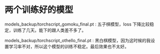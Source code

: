 # 两个训练好的模型

models_backup/torchscript_gomoku_final.pt : 五子棋模型，loss 下降比较稳定，训练了几天。能下的跟人类差不多了。

models_backup/torchscript_othello_final.pt : 黑白棋模型，因为这时候的我设置学习率不对，所以这个模型的训练不稳定。最后效果也不太好。